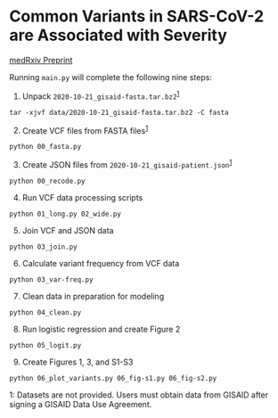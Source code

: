 # Common Variants in SARS-CoV-2 are Associated with Severity

[medRxiv Preprint](https://www.medrxiv.org/content/10.1101/2020.12.01.20242149v1)

Running `main.py` will complete the following nine steps:

1. Unpack `2020-10-21_gisaid-fasta.tar.bz2`<sup>[1](#myfootnote1)</sup>

```
tar -xjvf data/2020-10-21_gisaid-fasta.tar.bz2 -C fasta
```

2. Create VCF files from FASTA files<sup>[1](#myfootnote1)</sup>

```
python 00_fasta.py
```

3. Create JSON files from `2020-10-21_gisaid-patient.json`<sup>[1](#myfootnote1)</sup>

```
python 00_recode.py
```

4. Run VCF data processing scripts

```
python 01_long.py 02_wide.py
```

5. Join VCF and JSON data

```
python 03_join.py
```

6. Calculate variant frequency from VCF data

```
python 03_var-freq.py
```

7. Clean data in preparation for modeling

```
python 04_clean.py
```

8. Run logistic regression and create Figure 2

```
python 05_logit.py
```

9. Create Figures 1, 3, and S1-S3

```
python 06_plot_variants.py 06_fig-s1.py 06_fig-s2.py
```
<a name="data_footnote">1</a>: Datasets are not provided. Users must obtain data from GISAID after signing a GISAID Data Use Agreement.

